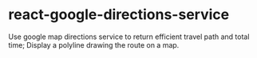 # react-google-directions-service
Use google map directions service to return efficient travel path and total time; Display a polyline drawing the route on a map.
